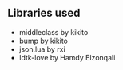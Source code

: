 ## Libraries used
* middleclass by kikito
* bump by kikito
* json.lua by rxi
* ldtk-love by Hamdy Elzonqali